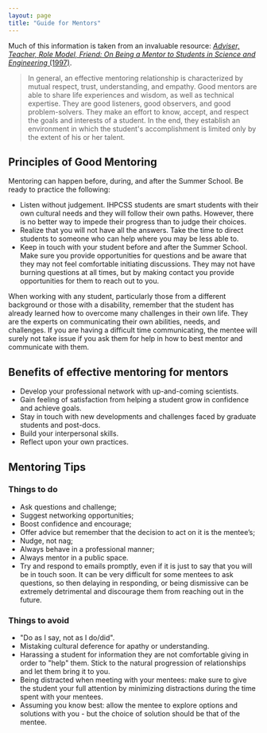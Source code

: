 ```yaml
---
layout: page
title: "Guide for Mentors"
---
```


Much of this information is taken from an invaluable resource:
[*Adviser, Teacher, Role Model, Friend: On Being a Mentor to Students in Science and Engineering* (1997)](https://www.nap.edu/catalog/5789/adviser-teacher-role-model-friend-on-being-a-mentor-to).

> In general, an effective mentoring relationship is characterized by mutual respect, trust, understanding, and empathy. Good mentors are able to share life experiences and wisdom, as well as technical expertise. They are good listeners, good observers, and good problem-solvers. They make an effort to know, accept, and respect the goals and interests of a student. In the end, they establish an environment in which the student's accomplishment is limited only by the extent of his or her talent.

## Principles of Good Mentoring

Mentoring can happen before, during, and after the Summer School.
Be ready to practice the following:

- Listen without judgement.
  IHPCSS students are smart students with their own cultural needs and they will follow their own paths.
  However, there is no better way to impede their progress than to judge their choices.
- Realize that you will not have all the answers.
  Take the time to direct students to someone who can help where you may be less able to.
- Keep in touch with your student before and after the Summer School.
  Make sure you provide opportunities for questions and be aware that they may not feel comfortable initiating discussions.
  They may not have burning questions at all times, but by making contact you provide opportunities for them to reach out to you.

When working with any student, particularly those from a different background or those with a disability, remember that the student has already learned how to overcome many challenges in their own life.
They are the experts on communicating their own abilities, needs, and challenges.
If you are having a difficult time communicating, the mentee will surely not take issue if you ask them for help in how to best mentor and communicate with them.


## Benefits of effective mentoring for mentors

- Develop your professional network with up-and-coming scientists.
- Gain feeling of satisfaction from helping a student grow in confidence and achieve goals.
- Stay in touch with new developments and challenges faced by graduate students and post-docs.
- Build your interpersonal skills.
- Reflect upon your own practices.

## Mentoring Tips

### Things to do

- Ask questions and challenge;
- Suggest networking opportunities;
- Boost confidence and encourage;
- Offer advice but remember that the decision to act on it is the mentee’s;
- Nudge, not nag;
- Always behave in a professional manner;
- Always mentor in a public space.
- Try and respond to emails promptly, even if it is just to say that you will be in touch soon.
  It can be very difficult for some mentees to ask questions, so then delaying in responding, or being dismissive can be extremely detrimental and discourage them from reaching out in the future.


### Things to avoid

- "Do as I say, not as I do/did".
- Mistaking cultural deference for apathy or understanding.
- Harassing a student for information they are not comfortable giving in order to "help" them.
  Stick to the natural progression of relationships and let them bring it to you.
- Being distracted when meeting with your mentees: make sure to give the student your full attention by minimizing distractions during the time spent with your mentees.
- Assuming you know best: allow the mentee to explore options and solutions with you - but the choice of solution should be that of the mentee.